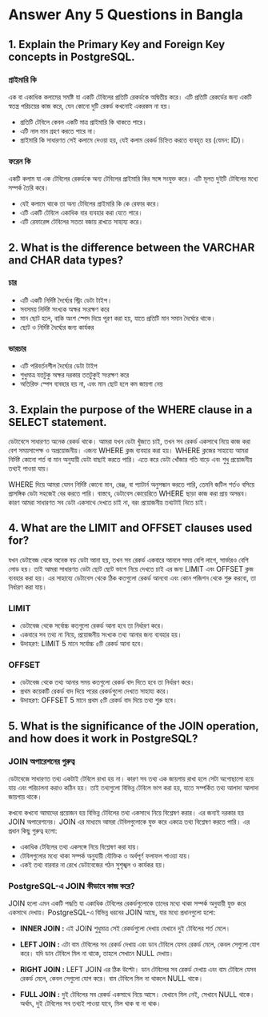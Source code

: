 # Answer Any 5 Questions in Bangla

## **1.** Explain the Primary Key and Foreign Key concepts in PostgreSQL.

### **প্রাইমারি কি**

এক বা একাধিক কলামের সমষ্টি যা একটি টেবিলের প্রতিটি রেকর্ডকে অদ্বিতীয় করে। এটি প্রতিটি রেকর্ডের জন্য একটি স্বতন্ত্র পরিচয়ের কাজ করে, যেন কোনো দুটি রেকর্ড কখনোই একরকম না হয়।

- প্রতিটি টেবিলে কেবল একটি মাত্র প্রাইমারি কি থাকতে পারে।
- এটি নাল মান গ্রহণ করতে পারে না।
- প্রাইমারি কি সাধারণত সেই কলামে দেওয়া হয়, যেই কলাম রেকর্ড চিহ্নিত করতে ব্যবহৃত হয় (যেমন: ID)।

### **ফরেন কি**

একটি কলাম যা এক টেবিলের রেকর্ডকে অন্য টেবিলের প্রাইমারি কির সঙ্গে সংযুক্ত করে। এটি মূলত দুইটি টেবিলের মধ্যে সম্পর্ক তৈরি করে।

- যেই কলামে থাকে তা অন্য টেবিলের প্রাইমারি কি কে রেফার করে।
- এটি একটি টেবিলে একাধিক বার ব্যবহার করা যেতে পারে।
- এটি রেফারেন্স টেবিলের সততা বজায় রাখতে সাহায্য করে।

## **2.** What is the difference between the VARCHAR and CHAR data types?

### **চার**

- এটি একটি নির্দিষ্ট দৈর্ঘ্যের স্ট্রিং ডেটা টাইপ।
- সবসময় নির্দিষ্ট সংখ্যক অক্ষর সংরক্ষণ করে
- মান ছোট হলে, বাকি অংশ স্পেস দিয়ে পূরণ করা হয়, যাতে প্রতিটি মান সমান দৈর্ঘ্যের থাকে।
- ছোট ও নির্দিষ্ট দৈর্ঘ্যের জন্য কার্যকর

### **ভারচার**

- এটি পরিবর্তনশীল দৈর্ঘ্যের ডেটা টাইপ
- শুধুমাত্র যতটুকু অক্ষর দরকার ততটুকুই সংরক্ষণ করে
- অতিরিক্ত স্পেস ব্যবহার হয় না, এবং মান ছোট হলে কম জায়গা নেয়

## **3.** Explain the purpose of the WHERE clause in a SELECT statement.

ডেটাবেসে সাধারণত অনেক রেকর্ড থাকে। আমরা যখন ডেটা খুঁজতে চাই, তখন সব রেকর্ড একসাথে নিয়ে কাজ করা বেশ সময়সাপেক্ষ ও অপ্রয়োজনীয়। এজন্য WHERE ক্লজ ব্যবহার করা হয়। WHERE ক্লজের সাহায্যে আমরা নির্দিষ্ট কোনো শর্ত বা মান অনুযায়ী ডেটা বাছাই করতে পারি। এতে করে ডেটা খোঁজার গতি বাড়ে এবং শুধু প্রয়োজনীয় তথ্যই পাওয়া যায়।

WHERE দিয়ে আমরা যেমন নির্দিষ্ট কোনো মান, রেঞ্জ, বা প্যাটার্ন অনুসন্ধান করতে পারি, তেমনি জটিল শর্তও বসিয়ে প্রাসঙ্গিক ডেটা সহজেই বের করতে পারি। বাস্তবে, ডেটাবেস কোয়েরিতে WHERE ছাড়া কাজ করা প্রায় অসম্ভব। কারণ আমরা সাধারণত সব ডেটা একসাথে দেখতে চাই না, বরং প্রয়োজনীয় তথ্যটাই নিতে চাই।

## **4.** What are the LIMIT and OFFSET clauses used for?

যখন ডেটাবেজ থেকে অনেক বড় ডেটা আনা হয়, তখন সব রেকর্ড একবারে আনলে সময় বেশি লাগে, সার্ভারও বেশি লোড হয়। তাই আমরা সাধারণত ডেটা ছোট ছোট ভাগে নিয়ে দেখতে চাই এর জন্য LIMIT এবং OFFSET ক্লজ ব্যবহার করা হয়। এর সাহায্যে ডেটাবেস থেকে ঠিক কতগুলো রেকর্ড আনবো এবং কোন পজিশন থেকে শুরু করবো, তা নির্ধারণ করা যায়।

### **LIMIT**

- ডেটাবেজ থেকে সর্বোচ্চ কতগুলো রেকর্ড আনা হবে তা নির্ধারণ করে।
- একবারে সব তথ্য না নিয়ে, প্রয়োজনীয় সংখ্যক তথ্য আনার জন্য ব্যবহার হয়।
- উদাহরণ: LIMIT 5 মানে সর্বোচ্চ ৫টি রেকর্ড আনা হবে।

### **OFFSET**

- ডেটাবেজ থেকে তথ্য আনার সময় কতগুলো রেকর্ড বাদ দিতে হবে তা নির্ধারণ করে।
- প্রথম কয়েকটি রেকর্ড বাদ দিয়ে পরের রেকর্ডগুলো দেখতে সাহায্য করে।
- উদাহরণ: OFFSET 5 মানে প্রথম ৫টি রেকর্ড বাদ দিয়ে তথ্য শুরু হবে।

## **5.** What is the significance of the JOIN operation, and how does it work in PostgreSQL?

### **JOIN অপারেশনের গুরুত্ব**

ডেটাবেজে সাধারণত তথ্য একটাই টেবিলে রাখা হয় না। কারণ সব তথ্য এক জায়গায় রাখা হলে সেটা অগোছালো হয়ে যায় এবং পরিচালনা করাও কঠিন হয়। তাই তথ্যগুলো বিভিন্ন টেবিলে ভাগ করা হয়, যাতে সম্পর্কিত তথ্য আলাদা আলাদা জায়গায় থাকে।

কখনো কখনো আমাদের প্রয়োজন হয় বিভিন্ন টেবিলের তথ্য একসাথে নিয়ে বিশ্লেষণ করার। এর জন্যই দরকার হয় JOIN অপারেশনের। JOIN এর মাধ্যমে আমরা টেবিলগুলোকে যুক্ত করে একত্রে তথ্য বিশ্লেষণ করতে পারি। এর প্রধান কিছু গুরুত্ব হলো:

- একাধিক টেবিলের তথ্য একসঙ্গে নিয়ে বিশ্লেষণ করা যায়।
- টেবিলগুলোর মধ্যে থাকা সম্পর্ক অনুযায়ী যৌক্তিক ও অর্থপূর্ণ ফলাফল পাওয়া যায়।
- একই তথ্য বারবার না রেখে ডেটাবেজের গঠন সুশৃঙ্খল ও কার্যকর হয়।

### **PostgreSQL-এ JOIN কীভাবে কাজ করে?**

JOIN হলো এমন একটি পদ্ধতি যা একাধিক টেবিলের রেকর্ডগুলোকে তাদের মধ্যে থাকা সম্পর্ক অনুযায়ী যুক্ত করে একসাথে দেখায়। PostgreSQL-এ বিভিন্ন ধরনের JOIN আছে, যার মধ্যে প্রধানগুলো হলো:

- **INNER JOIN :** এই JOIN শুধুমাত্র সেই রেকর্ডগুলো দেখায় যেখানে দুই টেবিলের শর্ত মেলে।

- **LEFT JOIN :** এটা বাম টেবিলের সব রেকর্ড দেখায় এবং ডান টেবিলে যেসব রেকর্ড মেলে, কেবল সেগুলো যোগ করে। যদি ডান টেবিলে মিল না থাকে, তাহলে সেখানে NULL দেখায়।

- **RIGHT JOIN :** LEFT JOIN এর ঠিক উল্টো। ডান টেবিলের সব রেকর্ড দেখায় এবং বাম টেবিলে যেসব রেকর্ড মেলে, কেবল সেগুলো যোগ করে। বাম টেবিলে মিল না থাকলে NULL থাকে।

- **FULL JOIN :** দুই টেবিলের সব রেকর্ড একসাথে নিয়ে আসে। যেখানে মিল নেই, সেখানে NULL থাকে। অর্থাৎ, দুই টেবিলের সব তথ্যই পাওয়া যাবে, মিল থাক বা না থাক।
